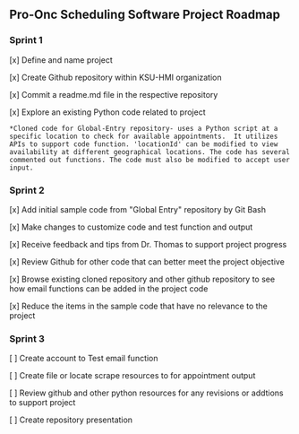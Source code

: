 ## Pro-Onc Scheduling Software Project Roadmap
### Sprint 1

[x] Define and name project

[x] Create Github repository within KSU-HMI organization
 
[x] Commit a readme.md file in the respective repository
  
[x] Explore an existing Python code related to project
    
    *Cloned code for Global-Entry repository- uses a Python script at a specific location to check for available appointments.  It utilizes APIs to support code function. 'locationId' can be modified to view availability at different geographical locations. The code has several commented out functions. The code must also be modified to accept user input. 

### Sprint 2

[x] Add initial sample code from "Global Entry" repository by Git Bash

[x] Make changes to customize code and test function and output

[x] Receive feedback and tips from Dr. Thomas to support project progress

[x] Review Github for other code that can better meet the project objective

[x] Browse existing cloned repository and other github repository to see how email functions can be added in the project code

[x] Reduce the items in the sample code that have no relevance to the project

### Sprint 3
[ ] Create account to Test email function 

[ ] Create  file or locate scrape resources to for appointment output

[ ] Review github and other python resources for any revisions or addtions to support project

[ ] Create repository presentation

